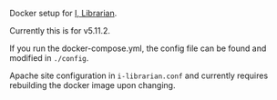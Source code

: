 Docker setup for [I, Librarian](https://i-librarian.net/).

Currently this is for v5.11.2.

If you run the docker-compose.yml, the config file can be found and modified in `./config`.

Apache site configuration in `i-librarian.conf` and currently requires rebuilding the docker image upon changing.
